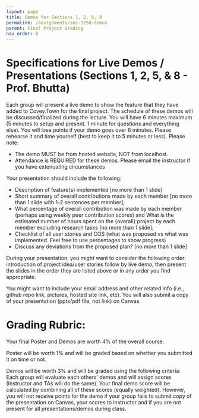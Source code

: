 ```yaml
---
layout: page
title: Demos for Sections 1, 2, 5, 8
permalink: /assignments/sec-1258-demos
parent: Final Project Grading
nav_order: 8
---
```


# Specifications for Live Demos / Presentations (Sections 1, 2, 5, & 8 - Prof. Bhutta)

Each group will present a live demo to show the feature that they have added to Covey.Town for the final project. The schedule of these demos will be discussed/finalized during the lecture. You will have 6 minutes maximum (5 minutes to setup and present. 1 minute for questions and everything else). You will lose points if your demo goes over 6 minutes. Please rehearse it and time yourself (best to keep it to 5 minutes or less). 
Please note:
- The demo MUST be from hosted website, NOT from localhost. 
- Attendance is REQUIRED for these demos. Please email the instructor if you have extenuating circumstances

Your presentation should include the following:
- Description of feature(s) implemented [no more than 1 slide]
- Short summary of overall contributions made by each member [no more than 1 slide with 1-2 sentences per member];
- What percentage of overall contribution was made by each member (perhaps using weekly peer contribution scores) and What is the estimated number of hours spent on the {overall} project by each member excluding research tasks [no more than 1 slide];
- Checklist of all user stories and COS (what was proposed vs what was implemented. Feel free to use percentages to show progress)
- Discuss any deviations from the proposed plan? [no more than 1 slide]

During your presentation, you might want to consider the following order: introduction of project idea/user stories follow by live demo, then present the slides in the order they are listed above or in any order you find appropriate.

You might want to include your email address and other related info (i.e., github repo link, pictures, hosted site link, etc). You will also submit a copy of your presentation (pptx/pdf file, not link) on Canvas.

# Grading Rubric:
Your final Poster and Demos are worth 4% of the overall course. 

Poster will be worth 1% and will be graded based on whether you submitted it on time or not. 

Demos will be worth 3% and will be graded using the following criteria: Each group will evaluate each others' demos and will assign scores (Instructor and TAs will do the same). Your final demo score will be calculated by combining all of these scores (equally weighted). However, you will not receive points for the demo if your group fails to submit copy of the presentation on Canvas, your scores to instructor and if you are not present for all presentations/demos during class.